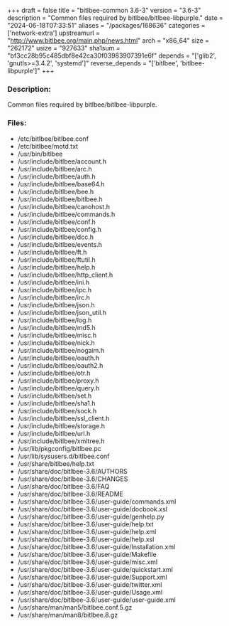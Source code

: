 +++
draft = false
title = "bitlbee-common 3.6-3"
version = "3.6-3"
description = "Common files required by bitlbee/bitlbee-libpurple."
date = "2024-06-18T07:33:51"
aliases = "/packages/168636"
categories = ['network-extra']
upstreamurl = "http://www.bitlbee.org/main.php/news.html"
arch = "x86_64"
size = "262172"
usize = "927633"
sha1sum = "bf3cc28b95c485dbf8e42ca30f03983907391e6f"
depends = "['glib2', 'gnutls>=3.4.2', 'systemd']"
reverse_depends = "['bitlbee', 'bitlbee-libpurple']"
+++
### Description: 
Common files required by bitlbee/bitlbee-libpurple.

### Files: 
* /etc/bitlbee/bitlbee.conf
* /etc/bitlbee/motd.txt
* /usr/bin/bitlbee
* /usr/include/bitlbee/account.h
* /usr/include/bitlbee/arc.h
* /usr/include/bitlbee/auth.h
* /usr/include/bitlbee/base64.h
* /usr/include/bitlbee/bee.h
* /usr/include/bitlbee/bitlbee.h
* /usr/include/bitlbee/canohost.h
* /usr/include/bitlbee/commands.h
* /usr/include/bitlbee/conf.h
* /usr/include/bitlbee/config.h
* /usr/include/bitlbee/dcc.h
* /usr/include/bitlbee/events.h
* /usr/include/bitlbee/ft.h
* /usr/include/bitlbee/ftutil.h
* /usr/include/bitlbee/help.h
* /usr/include/bitlbee/http_client.h
* /usr/include/bitlbee/ini.h
* /usr/include/bitlbee/ipc.h
* /usr/include/bitlbee/irc.h
* /usr/include/bitlbee/json.h
* /usr/include/bitlbee/json_util.h
* /usr/include/bitlbee/log.h
* /usr/include/bitlbee/md5.h
* /usr/include/bitlbee/misc.h
* /usr/include/bitlbee/nick.h
* /usr/include/bitlbee/nogaim.h
* /usr/include/bitlbee/oauth.h
* /usr/include/bitlbee/oauth2.h
* /usr/include/bitlbee/otr.h
* /usr/include/bitlbee/proxy.h
* /usr/include/bitlbee/query.h
* /usr/include/bitlbee/set.h
* /usr/include/bitlbee/sha1.h
* /usr/include/bitlbee/sock.h
* /usr/include/bitlbee/ssl_client.h
* /usr/include/bitlbee/storage.h
* /usr/include/bitlbee/url.h
* /usr/include/bitlbee/xmltree.h
* /usr/lib/pkgconfig/bitlbee.pc
* /usr/lib/sysusers.d/bitlbee.conf
* /usr/share/bitlbee/help.txt
* /usr/share/doc/bitlbee-3.6/AUTHORS
* /usr/share/doc/bitlbee-3.6/CHANGES
* /usr/share/doc/bitlbee-3.6/FAQ
* /usr/share/doc/bitlbee-3.6/README
* /usr/share/doc/bitlbee-3.6/user-guide/commands.xml
* /usr/share/doc/bitlbee-3.6/user-guide/docbook.xsl
* /usr/share/doc/bitlbee-3.6/user-guide/genhelp.py
* /usr/share/doc/bitlbee-3.6/user-guide/help.txt
* /usr/share/doc/bitlbee-3.6/user-guide/help.xml
* /usr/share/doc/bitlbee-3.6/user-guide/help.xsl
* /usr/share/doc/bitlbee-3.6/user-guide/Installation.xml
* /usr/share/doc/bitlbee-3.6/user-guide/Makefile
* /usr/share/doc/bitlbee-3.6/user-guide/misc.xml
* /usr/share/doc/bitlbee-3.6/user-guide/quickstart.xml
* /usr/share/doc/bitlbee-3.6/user-guide/Support.xml
* /usr/share/doc/bitlbee-3.6/user-guide/twitter.xml
* /usr/share/doc/bitlbee-3.6/user-guide/Usage.xml
* /usr/share/doc/bitlbee-3.6/user-guide/user-guide.xml
* /usr/share/man/man5/bitlbee.conf.5.gz
* /usr/share/man/man8/bitlbee.8.gz
